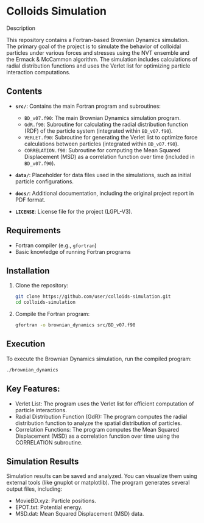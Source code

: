# Colloids Simulation

 Description

This repository contains a Fortran-based Brownian Dynamics simulation. The primary goal of the project is to simulate the behavior of colloidal particles under various forces and stresses using the NVT ensemble and the Ermack & McCammon algorithm. The simulation includes calculations of radial distribution functions and uses the Verlet list for optimizing particle interaction computations.

## Contents

- **`src/`**: Contains the main Fortran program and subroutines:
  - `BD_v07.f90`: The main Brownian Dynamics simulation program.
  - `GdR.f90`: Subroutine for calculating the radial distribution function (RDF) of the particle system (integrated within `BD_v07.f90`).
  - `VERLET.f90`: Subroutine for generating the Verlet list to optimize force calculations between particles (integrated within `BD_v07.f90`).
  - `CORRELATION.f90`: Subroutine for computing the Mean Squared Displacement (MSD) as a correlation function over time (included in `BD_v07.f90`).

- **`data/`**: Placeholder for data files used in the simulations, such as initial particle configurations.

- **`docs/`**: Additional documentation, including the original project report in PDF format.

- **`LICENSE`**: License file for the project (LGPL-V3).

## Requirements

- Fortran compiler (e.g., `gfortran`)
- Basic knowledge of running Fortran programs

## Installation

1. Clone the repository:
    ```bash
    git clone https://github.com/user/colloids-simulation.git
    cd colloids-simulation
    ```

2. Compile the Fortran program:
    ```bash
    gfortran -o brownian_dynamics src/BD_v07.f90
    ```

## Execution

To execute the Brownian Dynamics simulation, run the compiled program:

```bash
./brownian_dynamics
```

## Key Features:

- Verlet List: The program uses the Verlet list for efficient computation of particle interactions.
- Radial Distribution Function (GdR): The program computes the radial distribution function to analyze the spatial distribution of particles.
- Correlation Functions: The program computes the Mean Squared Displacement (MSD) as a correlation function over time using the CORRELATION subroutine.

## Simulation Results
Simulation results can be saved and analyzed. You can visualize them using external tools (like gnuplot or matplotlib). The program generates several output files, including:

- MovieBD.xyz: Particle positions.
- EPOT.txt: Potential energy.
- MSD.dat: Mean Squared Displacement (MSD) data.
